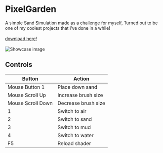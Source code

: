 # PixelGarden
A simple Sand Simulation made as a challenge for myself, Turned out to be one of my coolest projects that i've done in a while!<br><br>
[download here!](https://github.com/awildergoose/PixelGarden/raw/master/.github/preview.7z)
<br><br>
![Showcase image](.github/image.png)

## Controls
|     Button        |      Action         |
|-------------------|---------------------|
| Mouse Button 1    |  Place down sand    |
| Mouse Scroll Up   | Increase brush size |
| Mouse Scroll Down | Decrease brush size |
| 1                 |  Switch to air      |
| 2                 |  Switch to sand     |
| 3                 |  Switch to mud      |
| 4                 |  Switch to water    |
| F5                |  Reload shader      |
